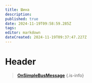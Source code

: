 ```yaml
---
title: Шина
description: 
published: true
date: 2024-11-19T09:58:59.285Z
tags: 
editor: markdown
dateCreated: 2024-11-19T09:37:47.227Z
---
```


# Header

> **[OnSimpleBusMessage](/Documentation/Shina/OnSimpleBusMessage)**
{.is-info}